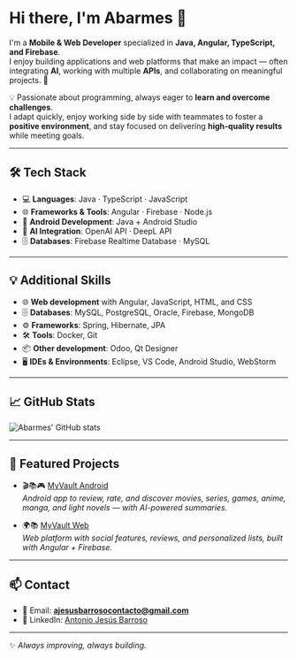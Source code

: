 # Hi there, I'm Abarmes 👋

I'm a **Mobile & Web Developer** specialized in **Java, Angular, TypeScript, and Firebase**.  
I enjoy building applications and web platforms that make an impact — often integrating **AI**, working with multiple **APIs**, and collaborating on meaningful projects. 🚀  

💡 Passionate about programming, always eager to **learn and overcome challenges**.  
I adapt quickly, enjoy working side by side with teammates to foster a **positive environment**, and stay focused on delivering **high-quality results** while meeting goals.  

---

## 🛠️ Tech Stack
- 💻 **Languages**: Java · TypeScript · JavaScript  
- 🌐 **Frameworks & Tools**: Angular · Firebase · Node.js  
- 📱 **Android Development**: Java + Android Studio  
- 🤖 **AI Integration**: OpenAI API · DeepL API  
- 🗄️ **Databases**: Firebase Realtime Database · MySQL  

---

## 💡 Additional Skills
- 🌐 **Web development** with Angular, JavaScript, HTML, and CSS  
- 🗄️ **Databases**: MySQL, PostgreSQL, Oracle, Firebase, MongoDB  
- ⚙️ **Frameworks**: Spring, Hibernate, JPA  
- 🛠️ **Tools**: Docker, Git  
- 📦 **Other development**: Odoo, Qt Designer  
- 🖥️ **IDEs & Environments**: Eclipse, VS Code, Android Studio, WebStorm  

---

## 📈 GitHub Stats
![Abarmes' GitHub stats](https://github-readme-stats.vercel.app/api?username=Abarmes1411&show_icons=true&theme=radical)

---

## 🚀 Featured Projects
- 🎬📚🎮 [MyVault Android](https://github.com/Abarmes1411/MyVault-Android)  
  *Android app to review, rate, and discover movies, series, games, anime, manga, and light novels — with AI-powered summaries.*  

- 🌍📚 [MyVault Web](https://github.com/Abarmes1411/MyVault-Web)  
  *Web platform with social features, reviews, and personalized lists, built with Angular + Firebase.*  

---

## 📫 Contact
- 📧 Email: **ajesusbarrosocontacto@gmail.com**  
- 💼 LinkedIn: [Antonio Jesús Barroso](https://www.linkedin.com/in/ajesusbarroso)  

---

✨ *Always improving, always building.*
